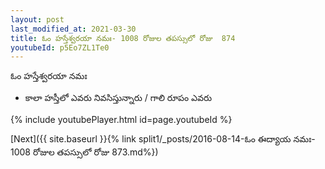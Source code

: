 ```yaml
---
layout: post
last_modified_at: 2021-03-30
title: ఓం హస్తేశ్వరయా నమః- 1008 రోజుల తపస్సులో రోజు  874
youtubeId: p5Eo7ZL1Te0
---
```

 
 
 ఓం హస్తేశ్వరయా నమః  
 
 -  కాలా హస్తీలో ఎవరు నివసిస్తున్నారు / గాలి రూపం ఎవరు 
 
  
 
  
 
 
 
 
 
 


{% include youtubePlayer.html id=page.youtubeId %}
 
[Next]({{ site.baseurl }}{% link  split1/_posts/2016-08-14-ఓం ఈద్యాయ నమః- 1008 రోజుల తపస్సులో రోజు  873.md%})
 
